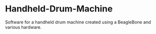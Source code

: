 # Handheld-Drum-Machine
Software for a handheld drum machine created using a BeagleBone and various hardware.
